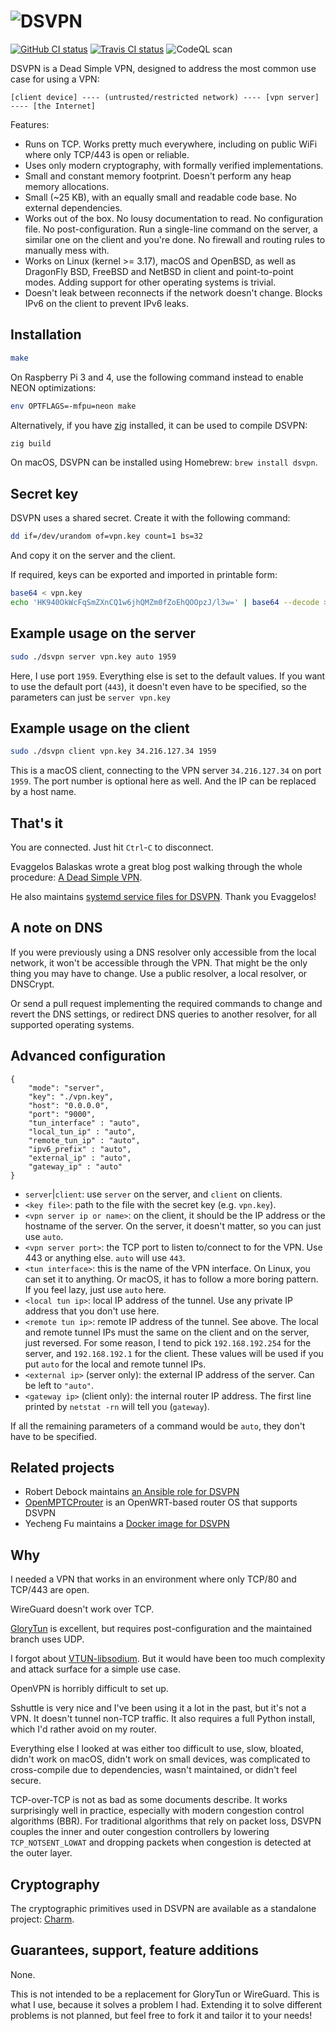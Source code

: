 # ![DSVPN](https://raw.github.com/jedisct1/dsvpn/master/logo.png)

[![GitHub CI status](https://github.com/jedisct1/dsvpn/workflows/CI/badge.svg)](https://github.com/jedisct1/dsvpn/actions)
[![Travis CI status](https://api.travis-ci.org/jedisct1/dsvpn.svg?branch=master)](https://travis-ci.org/jedisct1/dsvpn)
![CodeQL scan](https://github.com/jedisct1/dsvpn/workflows/CodeQL%20scan/badge.svg)

DSVPN is a Dead Simple VPN, designed to address the most common use case for using a VPN:

```text
[client device] ---- (untrusted/restricted network) ---- [vpn server] ---- [the Internet]
```

Features:

* Runs on TCP. Works pretty much everywhere, including on public WiFi where only TCP/443 is open or reliable.
* Uses only modern cryptography, with formally verified implementations.
* Small and constant memory footprint. Doesn't perform any heap memory allocations.
* Small (~25 KB), with an equally small and readable code base. No external dependencies.
* Works out of the box. No lousy documentation to read. No configuration file. No post-configuration. Run a single-line command on the server, a similar one on the client and you're done. No firewall and routing rules to manually mess with.
* Works on Linux (kernel >= 3.17), macOS and OpenBSD, as well as DragonFly BSD, FreeBSD and NetBSD in client and point-to-point modes. Adding support for other operating systems is trivial.
* Doesn't leak between reconnects if the network doesn't change. Blocks IPv6 on the client to prevent IPv6 leaks.

## Installation

```sh
make
```

On Raspberry Pi 3 and 4, use the following command instead to enable NEON optimizations:

```sh
env OPTFLAGS=-mfpu=neon make
```

Alternatively, if you have [zig](https://ziglang.org) installed, it can be used to compile DSVPN:

```sh
zig build
```

On macOS, DSVPN can be installed using Homebrew: `brew install dsvpn`.

## Secret key

DSVPN uses a shared secret. Create it with the following command:

```sh
dd if=/dev/urandom of=vpn.key count=1 bs=32
```

And copy it on the server and the client.

If required, keys can be exported and imported in printable form:

```sh
base64 < vpn.key
echo 'HK940OkWcFqSmZXnCQ1w6jhQMZm0fZoEhQOOpzJ/l3w=' | base64 --decode > vpn.key
```

## Example usage on the server

```sh
sudo ./dsvpn server vpn.key auto 1959
```

Here, I use port `1959`. Everything else is set to the default values. If you want to use the default port (`443`), it doesn't even have to be specified, so the parameters can just be `server vpn.key`

## Example usage on the client

```sh
sudo ./dsvpn client vpn.key 34.216.127.34 1959
```

This is a macOS client, connecting to the VPN server `34.216.127.34` on port `1959`. The port number is optional here as well. And the IP can be replaced by a host name.

## That's it

You are connected. Just hit `Ctrl`-`C` to disconnect.

Evaggelos Balaskas wrote a great blog post walking through the whole procedure: [A Dead Simple VPN](https://balaskas.gr/blog/2019/07/20/a-dead-simple-vpn/).

He also maintains [systemd service files for DSVPN](https://github.com/ebal/scripts/tree/master/dsvpn). Thank you Evaggelos!

## A note on DNS

If you were previously using a DNS resolver only accessible from the local network, it won't be accessible through the VPN. That might be the only thing you may have to change. Use a public resolver, a local resolver, or DNSCrypt.

Or send a pull request implementing the required commands to change and revert the DNS settings, or redirect DNS queries to another resolver, for all supported operating systems.

## Advanced configuration

```text
{
    "mode": "server",
    "key": "./vpn.key",
    "host": "0.0.0.0",
    "port": "9000",
    "tun_interface" : "auto",
    "local_tun_ip" : "auto",
    "remote_tun_ip" : "auto",
    "ipv6_prefix" : "auto",
    "external_ip" : "auto",
    "gateway_ip" : "auto"
}
```

* `server`|`client`: use `server` on the server, and `client` on clients.
* `<key file>`: path to the file with the secret key (e.g. `vpn.key`).
* `<vpn server ip or name>`: on the client, it should be the IP address or the hostname of the server. On the server, it doesn't matter, so you can just use `auto`.
* `<vpn server port>`: the TCP port to listen to/connect to for the VPN. Use 443 or anything else. `auto` will use `443`.
* `<tun interface>`: this is the name of the VPN interface. On Linux, you can set it to anything. Or macOS, it has to follow a more boring pattern. If you feel lazy, just use `auto` here.
* `<local tun ip>`: local IP address of the tunnel. Use any private IP address that you don't use here.
* `<remote tun ip>`: remote IP address of the tunnel. See above. The local and remote tunnel IPs must the same on the client and on the server, just reversed. For some reason, I tend to pick `192.168.192.254` for the server, and `192.168.192.1` for the client. These values will be used if you put `auto` for the local and remote tunnel IPs.
* `<external ip>` (server only): the external IP address of the server. Can be left to `"auto"`.
* `<gateway ip>` (client only): the internal router IP address. The first line printed by `netstat -rn` will tell you (`gateway`).

If all the remaining parameters of a command would be `auto`, they don't have to be specified.

## Related projects

* Robert Debock maintains [an Ansible role for DSVPN](https://github.com/robertdebock/ansible-role-dsvpn)
* [OpenMPTCProuter](http://www.openmptcprouter.com/) is an OpenWRT-based router OS that supports DSVPN
* Yecheng Fu maintains a [Docker image for DSVPN](https://github.com/cofyc/dsvpn-docker)

## Why

I needed a VPN that works in an environment where only TCP/80 and TCP/443 are open.

WireGuard doesn't work over TCP.

[GloryTun](https://github.com/angt/glorytun) is excellent, but requires post-configuration and the maintained branch uses UDP.

I forgot about [VTUN-libsodium](https://github.com/jedisct1/vtun). But it would have been too much complexity and attack surface for a simple use case.

OpenVPN is horribly difficult to set up.

Sshuttle is very nice and I've been using it a lot in the past, but it's not a VPN. It doesn't tunnel non-TCP traffic. It also requires a full Python install, which I'd rather avoid on my router.

Everything else I looked at was either too difficult to use, slow, bloated, didn't work on macOS, didn't work on small devices, was complicated to cross-compile due to dependencies, wasn't maintained, or didn't feel secure.

TCP-over-TCP is not as bad as some documents describe. It works surprisingly well in practice, especially with modern congestion control algorithms (BBR). For traditional algorithms that rely on packet loss, DSVPN couples the inner and outer congestion controllers by lowering `TCP_NOTSENT_LOWAT` and dropping packets when congestion is detected at the outer layer.

## Cryptography

The cryptographic primitives used in DSVPN are available as a standalone project: [Charm](https://github.com/jedisct1/charm).

## Guarantees, support, feature additions

None.

This is not intended to be a replacement for GloryTun or WireGuard. This is what I use, because it solves a problem I had. Extending it to solve different problems is not planned, but feel free to fork it and tailor it to your needs!
